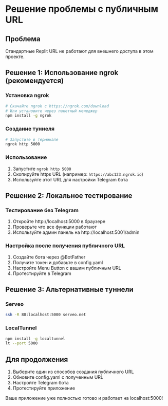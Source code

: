 # Решение проблемы с публичным URL

## Проблема
Стандартные Replit URL не работают для внешнего доступа в этом проекте.

## Решение 1: Использование ngrok (рекомендуется)

### Установка ngrok
```bash
# Скачайте ngrok с https://ngrok.com/download
# Или установите через пакетный менеджер
npm install -g ngrok
```

### Создание туннеля
```bash
# Запустите в терминале
ngrok http 5000
```

### Использование
1. Запустите `ngrok http 5000`
2. Скопируйте https URL (например: `https://abc123.ngrok.io`)
3. Используйте этот URL для настройки Telegram бота

## Решение 2: Локальное тестирование

### Тестирование без Telegram
1. Откройте http://localhost:5000 в браузере
2. Проверьте что все функции работают
3. Используйте админ панель на http://localhost:5001/admin

### Настройка после получения публичного URL
1. Создайте бота через @BotFather
2. Получите токен и добавьте в config.yaml
3. Настройте Menu Button с вашим публичным URL
4. Протестируйте в Telegram

## Решение 3: Альтернативные туннели

### Serveo
```bash
ssh -R 80:localhost:5000 serveo.net
```

### LocalTunnel
```bash
npm install -g localtunnel
lt --port 5000
```

## Для продолжения
1. Выберите один из способов создания публичного URL
2. Обновите config.yaml с полученным URL
3. Настройте Telegram бота
4. Протестируйте приложение

Ваше приложение уже полностью готово и работает на localhost:5000!